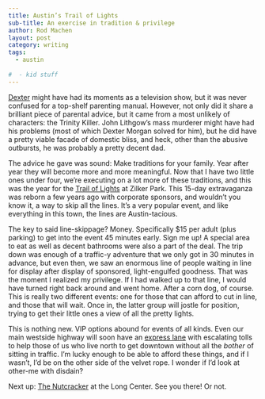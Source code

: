 ```yaml
---
title: Austin’s Trail of Lights
sub-title: An exercise in tradition & privilege
author: Rod Machen
layout: post
category: writing
tags:
  - austin
  
#  - kid stuff
---
```

<a href="http://www.sho.com/sho/dexter/home" target="_blank">Dexter</a> might have had its moments as a television show, but it was never confused for a top-shelf parenting manual. However, not only did it share a brilliant piece of parental advice, but it came from a most unlikely of characters: the Trinity Killer. John Lithgow&#8217;s mass murderer might have had his problems (most of which Dexter Morgan solved for him), but he did have a pretty viable facade of domestic bliss, and heck, other than the abusive outbursts, he was probably a pretty decent dad.

<!-- <a href="http://words.rodmachen.com/wp-content/uploads/2013/12/Tree-Lights-Tree.jpg" target="_blank"><img class=" wp-image-116 alignright" title="Tree Lights Trees" alt="trail of lights" src="http://words.rodmachen.com/wp-content/uploads/2013/12/Tree-Lights-Tree-320x256.jpg" width="300" height="240" /></a> -->The advice he gave was sound: Make traditions for your family. Year after year they will become more and more meaningful. Now that I have two little ones under four, we&#8217;re executing on a lot more of these traditions, and this was the year for the <a href="http://austintrailoflights.org" target="_blank">Trail of Lights</a> at Zilker Park. This 15-day extravaganza was reborn a few years ago with corporate sponsors, and wouldn&#8217;t you know it, a way to skip all the lines. It&#8217;s a very popular event, and like everything in this town, the lines are Austin-tacious.<!--more-->

The key to said line-skippage? Money. Specifically $15 per adult (plus parking) to get into the event 45 minutes early. Sign me up! A special area to eat as well as decent bathrooms were also a part of the deal. The trip down was enough of a traffic-y adventure that we only got in 30 minutes in advance, but even then, we saw an enormous line of people waiting in line for display after display of sponsored, light-engulfed goodness. That was the moment I realized my privilege. If I had walked up to that line, I would have turned right back around and went home. After a corn dog, of course. This is really two different events: one for those that can afford to cut in line, and those that will wait. Once in, the latter group will jostle for position, trying to get their little ones a view of all the pretty lights.

This is nothing new. VIP options abound for events of all kinds. Even our main westside highway will soon have an <a href="http://www.mopacexpress.com/express-lanes/index.php" target="_blank">express lane</a> with escalating tolls to help those of us who live north to get downtown without all the *bother* of sitting in traffic. I&#8217;m lucky enough to be able to afford these things, and if I wasn&#8217;t, I&#8217;d be on the other side of the velvet rope. I wonder if I&#8217;d look at other-me with disdain?

Next up: <a href="http://www.balletaustin.org/atb/nutcracker2013.php" target="_blank">The Nutcracker</a> at the Long Center. See you there! Or not.